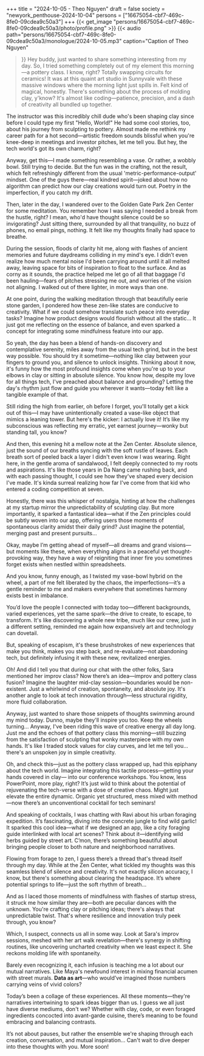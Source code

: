 +++
title = "2024-10-05 - Theo Nguyen"
draft = false
society = "newyork_penthouse-2024-10-04"
persons = ["16675054-cbf7-469c-8fe0-09cdea9c50a3"]
+++
{{< get_image "persons/16675054-cbf7-469c-8fe0-09cdea9c50a3/photo/profile.png" >}}
{{< audio
    path="persons/16675054-cbf7-469c-8fe0-09cdea9c50a3/monologue/2024-10-05.mp3" 
    caption="Caption of Theo Nguyen"
>}}
Hey buddy, just wanted to share something interesting from my day.
So, I tried something completely out of my element this morning—a pottery class. I know, right? Totally swapping circuits for ceramics! It was at this quaint art studio in Sunnyvale with these massive windows where the morning light just spills in. Felt kind of magical, honestly. There's something about the process of molding clay, y'know? It's almost like coding—patience, precision, and a dash of creativity all bundled up together. 

The instructor was this incredibly chill dude who's been shaping clay since before I could type my first "Hello, World!" He had some cool stories, too, about his journey from sculpting to pottery. Almost made me rethink my career path for a hot second—artistic freedom sounds blissful when you're knee-deep in meetings and investor pitches, let me tell you. But hey, the tech world's got its own charm, right? 

Anyway, get this—I made something resembling a vase. Or rather, a wobbly bowl. Still trying to decide. But the fun was in the crafting, not the result, which felt refreshingly different from the usual 'metric-performance-output' mindset. One of the guys there—real kindred spirit—joked about how no algorithm can predict how our clay creations would turn out. Poetry in the imperfection, if you catch my drift.

Then, later in the day, I wandered over to the Golden Gate Park Zen Center for some meditation. You remember how I was saying I needed a break from the hustle, right? I mean, who'd have thought silence could be so invigorating? Just sitting there, surrounded by all that tranquility, no buzz of phones, no email pings, nothing. It felt like my thoughts finally had space to breathe.

During the session, floods of clarity hit me, along with flashes of ancient memories and future daydreams colliding in my mind's eye. I didn’t even realize how much mental noise I'd been carrying around until it all melted away, leaving space for bits of inspiration to float to the surface. And as corny as it sounds, the practice helped me let go of all that baggage I'd been hauling—fears of pitches stressing me out, and worries of the vision not aligning. I walked out of there lighter, in more ways than one.

At one point, during the walking meditation through that beautifully eerie stone garden, I pondered how these zen-like states are conducive to creativity. What if we could somehow translate such peace into everyday tasks? Imagine how product designs would flourish without all the static… It just got me reflecting on the essence of balance, and even sparked a concept for integrating some mindfulness feature into our app.

So yeah, the day has been a blend of hands-on discovery and contemplative serenity, miles away from the usual tech grind, but in the best way possible. You should try it sometime—nothing like clay between your fingers to ground you, and silence to unlock insights.
Thinking about it now, it's funny how the most profound insights come when you're up to your elbows in clay or sitting in absolute silence. You know how, despite my love for all things tech, I've preached about balance and grounding? Letting the day's rhythm just flow and guide you wherever it wants—today felt like a tangible example of that. 

Still riding the high from earlier, oh before I forget, you'll totally get a kick out of this—I may have unintentionally created a vase-like object that mimics a leaning tower. But here's the kicker: I actually love it! It’s like my subconscious was reflecting my erratic, yet earnest journey—wonky but standing tall, you know? 

And then, this evening hit a mellow note at the Zen Center. Absolute silence, just the sound of our breaths syncing with the soft rustle of leaves. Each breath sort of peeled back a layer I didn't even know I was wearing. Right here, in the gentle aroma of sandalwood, I felt deeply connected to my roots and aspirations. It's like those years in Da Nang came rushing back, and with each passing thought, I could see how they've shaped every decision I've made. It's kinda surreal realizing how far I've come from that kid who entered a coding competition at seven. 

Honestly, there was this whisper of nostalgia, hinting at how the challenges at my startup mirror the unpredictability of sculpting clay. But more importantly, it sparked a fantastical idea—what if the Zen principles could be subtly woven into our app, offering users those moments of spontaneous clarity amidst their daily grind? Just imagine the potential, merging past and present pursuits...

Okay, maybe I’m getting ahead of myself—all dreams and grand visions—but moments like these, when everything aligns in a peaceful yet thought-provoking way, they have a way of reigniting that inner fire you sometimes forget exists when nestled within spreadsheets.

And you know, funny enough, as I twisted my vase-bowl hybrid on the wheel, a part of me felt liberated by the chaos, the imperfections—it’s a gentle reminder to me and makers everywhere that sometimes harmony exists best in imbalance. 

You’d love the people I connected with today too—different backgrounds, varied experiences, yet the same spark—the drive to create, to escape, to transform. It's like discovering a whole new tribe, much like our crew, just in a different setting, reminded me again how expansively art and technology can dovetail.

But, speaking of escapism, it's these brushstrokes of new experiences that make you think, makes you step back, and re-evaluate—not abandoning tech, but definitely infusing it with these new, revitalized energies.

Oh! And did I tell you that during our chat with the other folks, Sara mentioned her improv class? Now there’s an idea—improv and pottery class fusion? Imagine the laughter mid-clay session—boundaries would be non-existent. Just a whirlwind of creation, spontaneity, and absolute joy. It's another angle to look at tech innovation through—less structural rigidity, more fluid collaboration.

Anyway, just wanted to share those snippets of thoughts swimming around my mind today. Dunno, maybe they'll inspire you too. Keep the wheels turning...
Anyway, I've been riding this wave of creative energy all day long. Just me and the echoes of that pottery class this morning—still buzzing from the satisfaction of sculpting that wonky masterpiece with my own hands. It's like I traded stock values for clay curves, and let me tell you... there's an unspoken joy in simple creativity.

Oh, and check this—just as the pottery class wrapped up, had this epiphany about the tech world. Imagine integrating this tactile process—getting your hands covered in clay— into our conference workshops. You know, less PowerPoint, more play, right? It’s just wild to think about the potential of rejuvenating the tech-verse with a dose of creative chaos. Might just elevate the entire dynamic. Organic yet structured, mess mixed with method—now there’s an unconventional cocktail for tech seminars!

And speaking of cocktails, I was chatting with Ravi about his urban foraging expedition. It’s fascinating, diving into the concrete jungle to find wild garlic! It sparked this cool idea—what if we designed an app, like a city foraging guide interlinked with local art scenes? Think about it—identifying wild herbs guided by street art. C’mon, there’s something beautiful about bringing people closer to both nature and neighborhood narratives.

Flowing from forage to zen, I guess there’s a thread that's thread itself through my day. While at the Zen Center, what tickled my thoughts was this seamless blend of silence and creativity. It's not exactly silicon accuracy, I know, but there's something about clearing the headspace. It’s where potential springs to life—just the soft rhythm of breath...

And as I laced those moments of mindfulness with flashes of startup stress, it struck me how similar they are—both are peculiar dances with the unknown. You're crafting clay or pitching ideas; there's always that unpredictable twist. That's where resilience and innovation truly peek through, you know?

Which, I suspect, connects us all in some way. Look at Sara's improv sessions, meshed with her art walk revelation—there's synergy in shifting routines, like uncovering uncharted creativity when we least expect it. She reckons molding life with spontaneity.

Barely even recognizing it, each infusion is teaching me a lot about our mutual narratives. Like Maya's newfound interest in mixing financial acumen with street murals. **Data as art**—who would’ve imagined those numbers carrying veins of vivid colors?

Today’s been a collage of these experiences. All these moments—they're narratives intertwining to spark ideas bigger than us. I guess we all just have diverse mediums, don't we? Whether with clay, code, or even foraged ingredients concocted into avant-garde cuisine, there’s meaning to be found embracing and balancing contrasts.

It’s not about pauses, but rather the ensemble we're shaping through each creation, conversation, and mutual inspiration...
Can't wait to dive deeper into these thoughts with you. More soon!
